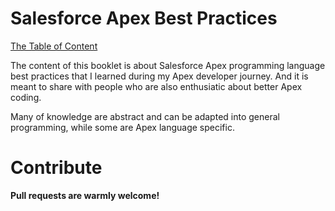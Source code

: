 # Salesforce Apex Best Practices

[The Table of Content](./content/TOC.md)

The content of this booklet is about Salesforce Apex programming language best practices that I learned during my Apex developer journey. And it is meant to share with people who are also enthusiatic about better Apex coding.

Many of knowledge are abstract and can be adapted into general programming, while some are Apex language specific.

# Contribute

<b>Pull requests are warmly welcome!</b>
